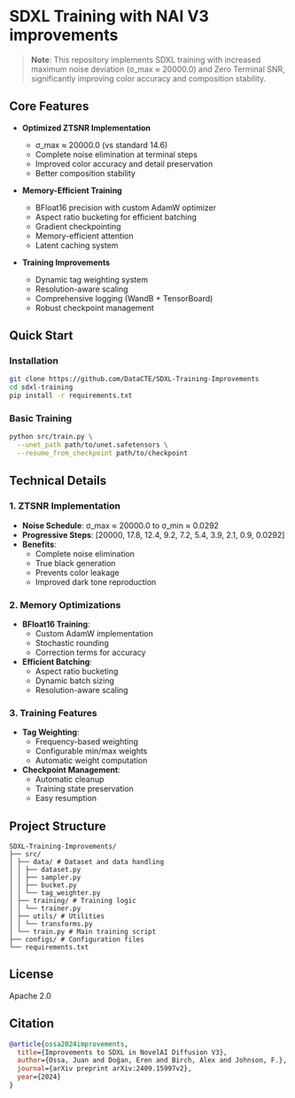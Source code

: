 # SDXL Training with NAI V3 improvements

> **Note**: This repository implements SDXL training with increased maximum noise deviation (σ_max ≈ 20000.0) and Zero Terminal SNR, significantly improving color accuracy and composition stability.

## Core Features

- **Optimized ZTSNR Implementation**
  - σ_max ≈ 20000.0 (vs standard 14.6)
  - Complete noise elimination at terminal steps
  - Improved color accuracy and detail preservation
  - Better composition stability

- **Memory-Efficient Training**
  - BFloat16 precision with custom AdamW optimizer
  - Aspect ratio bucketing for efficient batching
  - Gradient checkpointing
  - Memory-efficient attention
  - Latent caching system

- **Training Improvements**
  - Dynamic tag weighting system
  - Resolution-aware scaling
  - Comprehensive logging (WandB + TensorBoard)
  - Robust checkpoint management

## Quick Start

### Installation
```bash
git clone https://github.com/DataCTE/SDXL-Training-Improvements
cd sdxl-training
pip install -r requirements.txt
```

### Basic Training
```bash
python src/train.py \
  --unet_path path/to/unet.safetensors \
  --resume_from_checkpoint path/to/checkpoint
```

## Technical Details

### 1. ZTSNR Implementation
- **Noise Schedule**: σ_max ≈ 20000.0 to σ_min ≈ 0.0292
- **Progressive Steps**: [20000, 17.8, 12.4, 9.2, 7.2, 5.4, 3.9, 2.1, 0.9, 0.0292]
- **Benefits**:
  - Complete noise elimination
  - True black generation
  - Prevents color leakage
  - Improved dark tone reproduction

### 2. Memory Optimizations
- **BFloat16 Training**:
  - Custom AdamW implementation
  - Stochastic rounding
  - Correction terms for accuracy
- **Efficient Batching**:
  - Aspect ratio bucketing
  - Dynamic batch sizing
  - Resolution-aware scaling

### 3. Training Features
- **Tag Weighting**:
  - Frequency-based weighting
  - Configurable min/max weights
  - Automatic weight computation
- **Checkpoint Management**:
  - Automatic cleanup
  - Training state preservation
  - Easy resumption

## Project Structure
```
SDXL-Training-Improvements/
├── src/
│ ├── data/ # Dataset and data handling
│ │ ├── dataset.py
│ │ ├── sampler.py
│ │ ├── bucket.py
│ │ └── tag_weighter.py
│ ├── training/ # Training logic
│ │ └── trainer.py
│ ├── utils/ # Utilities
│ │ └── transforms.py
│ └── train.py # Main training script
├── configs/ # Configuration files
└── requirements.txt
```

## License
Apache 2.0

## Citation
```bibtex
@article{ossa2024improvements,
  title={Improvements to SDXL in NovelAI Diffusion V3},
  author={Ossa, Juan and Doğan, Eren and Birch, Alex and Johnson, F.},
  journal={arXiv preprint arXiv:2409.15997v2},
  year={2024}
}
```
